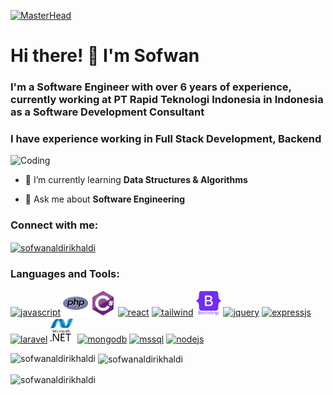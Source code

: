 [![MasterHead](https://github-production-user-asset-6210df.s3.amazonaws.com/74038190/240304586-d48893bd-0757-481c-8d7e-ba3e163feae7.png?X-Amz-Algorithm=AWS4-HMAC-SHA256&X-Amz-Credential=AKIAVCODYLSA53PQK4ZA%2F20240626%2Fus-east-1%2Fs3%2Faws4_request&X-Amz-Date=20240626T100036Z&X-Amz-Expires=300&X-Amz-Signature=bc2734e6e3bd07540fdbc41655722c4d40e48028208776be74f8c43e5f345ec3&X-Amz-SignedHeaders=host&actor_id=156644449&key_id=0&repo_id=588181932)](https://github.com/sofwanaldirikhaldi)
<h1>Hi there! 👋 I'm Sofwan</h1>
<h3>I'm a Software Engineer with over 6 years of experience, currently working at PT Rapid Teknologi Indonesia in Indonesia as a Software Development Consultant</h3>
<h3>I have experience working in Full Stack Development, Backend</h3>
<img src="https://user-images.githubusercontent.com/74038190/212749447-bfb7e725-6987-49d9-ae85-2015e3e7cc41.gif" alt="Coding" width="400">

- 🌱 I’m currently learning **Data Structures & Algorithms**

- 💬 Ask me about **Software Engineering**

<h3 align="left">Connect with me:</h3>
<p align="left">
<a href="https://www.linkedin.com/in/sofwanaldirikhaldi/" target="blank"><img align="center" src="https://raw.githubusercontent.com/rahuldkjain/github-profile-readme-generator/master/src/images/icons/Social/linked-in-alt.svg" alt="sofwanaldirikhaldi" height="30" width="40" /></a>
</p>

<h3 align="left">Languages and Tools:</h3>
<p align="left">
  <a href="https://developer.mozilla.org/en-US/docs/Web/JavaScript" target="_blank" rel="noreferrer"><img src="https://user-images.githubusercontent.com/74038190/212257454-16e3712e-945a-4ca2-b238-408ad0bf87e6.gif" alt="javascript" width="40" height="40"/></a>
  <a href="https://www.php.net" target="_blank" rel="noreferrer"><img src="https://raw.githubusercontent.com/devicons/devicon/master/icons/php/php-original.svg" alt="php" width="40" height="40"/></a>
  <a href="https://www.w3schools.com/cs/" target="_blank" rel="noreferrer"><img src="https://raw.githubusercontent.com/devicons/devicon/master/icons/csharp/csharp-original.svg" alt="csharp" width="40" height="40"/></a>
  <a href="https://react.dev/" target="_blank" rel="noreferrer"><img src="https://user-images.githubusercontent.com/74038190/212257467-871d32b7-e401-42e8-a166-fcfd7baa4c6b.gif" alt="react" width="40" height="40"/></a>
  <a href="https://tailwindcss.com/" target="_blank" rel="noreferrer"><img src="https://www.vectorlogo.zone/logos/tailwindcss/tailwindcss-icon.svg" alt="tailwind" width="40" height="40"/></a>
  <a href="https://getbootstrap.com" target="_blank" rel="noreferrer"><img src="https://raw.githubusercontent.com/devicons/devicon/master/icons/bootstrap/bootstrap-plain-wordmark.svg" alt="bootstrap" width="40" height="40"/></a>
  <a href="https://jquery.com/" target="_blank" rel="noreferrer"><img src="https://www.svgrepo.com/show/452242/jquery.svg" alt="jquery" width="40" height="40"/></a>
  <a href="https://expressjs.com/" target="_blank" rel="noreferrer"><img src="https://github-production-user-asset-6210df.s3.amazonaws.com/74038190/238200441-1a797f46-efe4-41e6-9e75-5303e1bbcbfa.gif?X-Amz-Algorithm=AWS4-HMAC-SHA256&X-Amz-Credential=AKIAVCODYLSA53PQK4ZA%2F20240623%2Fus-east-1%2Fs3%2Faws4_request&X-Amz-Date=20240623T093716Z&X-Amz-Expires=300&X-Amz-Signature=b68422a6916d58c10418041fcde06947270c22a7f0fcdfea013852b5ccddb466&X-Amz-SignedHeaders=host&actor_id=156644449&key_id=0&repo_id=588181932" alt="expressjs" width="40" height="40"/></a>
  <a href="https://laravel.com/" target="_blank" rel="noreferrer"><img src="https://www.svgrepo.com/show/376332/laravel.svg" alt="laravel" width="40" height="40"/></a>
  <a href="https://dotnet.microsoft.com/" target="_blank" rel="noreferrer"><img src="https://raw.githubusercontent.com/devicons/devicon/master/icons/dot-net/dot-net-original-wordmark.svg" alt="dotnet" width="40" height="40"/></a>
  <a href="https://www.mongodb.com/" target="_blank" rel="noreferrer"><img src="https://github-production-user-asset-6210df.s3.amazonaws.com/74038190/238200620-398b19b1-9aae-4c1f-8bc0-d172a2c08d68.gif?X-Amz-Algorithm=AWS4-HMAC-SHA256&X-Amz-Credential=AKIAVCODYLSA53PQK4ZA%2F20240623%2Fus-east-1%2Fs3%2Faws4_request&X-Amz-Date=20240623T093850Z&X-Amz-Expires=300&X-Amz-Signature=043253bd771d0ec9748568db6f86afd2820cf5920e32a11a93418e83030b5527&X-Amz-SignedHeaders=host&actor_id=156644449&key_id=0&repo_id=588181932" alt="mongodb" width="40" height="40"/></a>
  <a href="https://www.microsoft.com/en-us/sql-server" target="_blank" rel="noreferrer"><img src="https://www.svgrepo.com/show/303229/microsoft-sql-server-logo.svg" alt="mssql" width="40" height="40"/></a>
  <a href="https://nodejs.org" target="_blank" rel="noreferrer"><img src="https://user-images.githubusercontent.com/74038190/212257460-738ff738-247f-4445-a718-cdd0ca76e2db.gif" alt="nodejs" width="40" height="40"/></a>
</p>

<p><img align="left" src="https://github-readme-stats.vercel.app/api/top-langs?username=sofwanaldirikhaldi&show_icons=true&locale=en&layout=compact" alt="sofwanaldirikhaldi" /></p>

<p>&nbsp;<img align="center" src="https://github-readme-stats.vercel.app/api?username=sofwanaldirikhaldi&show_icons=true&locale=en" alt="sofwanaldirikhaldi" /></p>

<p><img align="center" src="https://github-readme-streak-stats.herokuapp.com/?user=sofwanaldirikhaldi&" alt="sofwanaldirikhaldi" /></p>
